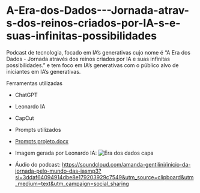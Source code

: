 # A-Era-dos-Dados---Jornada-atrav-s-dos-reinos-criados-por-IA-s-e-suas-infinitas-possibilidades
Podcast de tecnologia, focado em IA’s generativas cujo nome é “A Era dos Dados - Jornada através dos reinos criados por IA e suas infinitas possibilidades.” e tem foco em IA’s generativas com o público alvo de iniciantes em IA’s generativas.

Ferramentas utilizadas
- ChatGPT
- Leonardo IA
- CapCut

- Prompts utilizados
- [Prompts projeto.docx](https://github.com/user-attachments/files/18589361/Prompts.projeto.docx)

- Imagem gerada por Leonardo IA: ![Era dos dados capa](https://github.com/user-attachments/assets/7b4d43b8-6970-461a-9b32-e7538740bddd)

- Áudio do podcast: https://soundcloud.com/amanda-gentilini/inicio-da-jornada-pelo-mundo-das-iasmp3?si=3ddaf64094914dbe8e179203929c7549&utm_source=clipboard&utm_medium=text&utm_campaign=social_sharing



